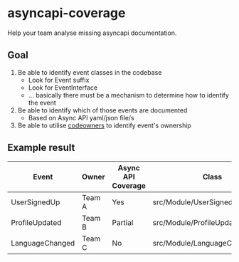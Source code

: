 # asyncapi-coverage
Help your team analyse missing asyncapi documentation.

## Goal

1. Be able to identify event classes in the codebase
    * Look for Event suffix
    * Look for EventInterface
    * ... basically there must be a mechanism to determine how to identify the event
2. Be able to identify which of those events are documented
   * Based on Async API yaml/json file/s
3. Be able to utilise [codeowners](https://github.com/Ferror/php-codeowners) to identify event's ownership

## Example result

| Event           | Owner  | Async API Coverage | Class                          |
|-----------------|--------|--------------------|--------------------------------|
| UserSignedUp    | Team A | Yes                | src/Module/UserSignedUp.php    |
| ProfileUpdated  | Team B | Partial            | src/Module/ProfileUpdated.php  |
| LanguageChanged | Team C | No                 | src/Module/LanguageChanged.php |
